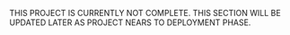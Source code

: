 THIS PROJECT IS CURRENTLY NOT COMPLETE.
THIS SECTION WILL BE UPDATED LATER AS PROJECT NEARS TO DEPLOYMENT PHASE.

